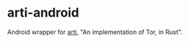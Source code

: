 # arti-android

Android wrapper for [arti](https://gitlab.torproject.org/tpo/core/arti), "An
implementation of Tor, in Rust".
